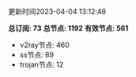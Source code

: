 更新时间2023-04-04 13:12:48

**总订阅: 73**
**总节点: 1192**
**有效节点: 561**
- v2ray节点: 460
- ss节点: 89
- trojan节点: 12
